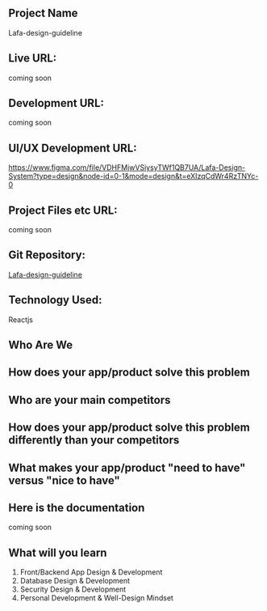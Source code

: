 Project Name
------------
Lafa-design-guideline

Live URL: 
------------
coming soon

Development URL:
------------
coming soon

UI/UX Development URL:
------------
https://www.figma.com/file/VDHFMjwVSiysyTWf1QB7UA/Lafa-Design-System?type=design&node-id=0-1&mode=design&t=eXIzqCdWr4RzTNYc-0

Project Files etc URL:
------------
coming soon

Git Repository:
------------
<a href = "https://github.com/Lafa0x9-Hackathon/lafa-design-guideline" target="_blank">Lafa-design-guideline</a> 


Technology Used:
------------
Reactjs


Who Are We 
------------

How does your app/product solve this problem
--------------


Who are your main competitors
--------------


How does your app/product solve this problem differently than your competitors
--------------


What makes your app/product "need to have" versus "nice to have"
--------------


Here is the documentation
----------------------------

coming soon

What will you learn
---------------------
1. Front/Backend App Design & Development
2. Database Design & Development
3. Security Design & Development
4. Personal Development & Well-Design Mindset

